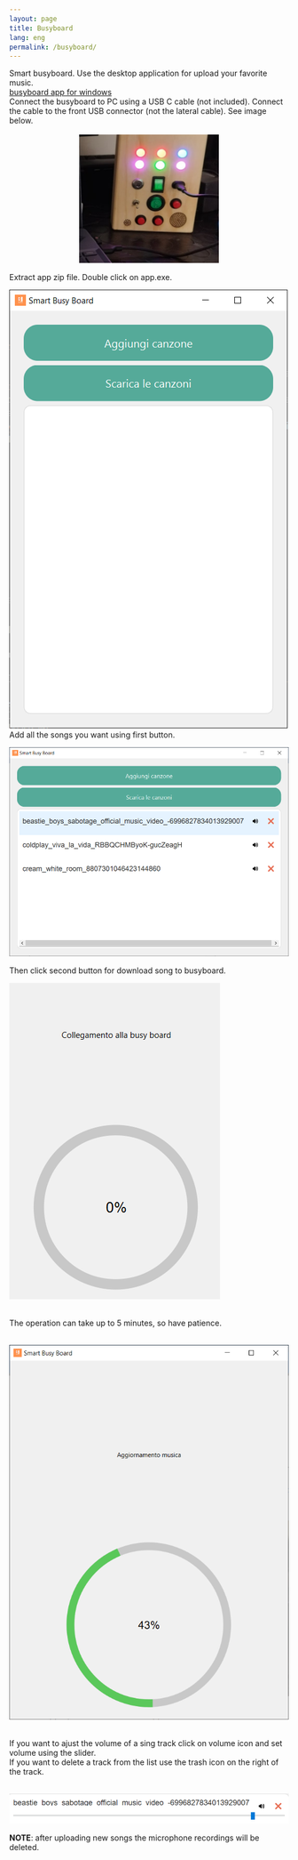 ```yaml
---
layout: page
title: Busyboard
lang: eng
permalink: /busyboard/
---
```

Smart busyboard. Use the desktop application for upload your favorite music.<br>
[busyboard app for windows](https://drive.google.com/file/d/14bz8HStMlPCVWNiUCOe4ULoi5ooQp4IR/view?usp=drive_link) <br>
Connect the busyboard to PC using a USB C cable (not included). Connect the cable to the front USB connector (not the lateral cable). See image below. <br> <br>
<img src="/media/pc bb usb c.jpg" alt="drawing" width="50%" style="display:block;margin-left:auto;margin-right:auto;"/>
<br>
Extract app zip file. Double click on app.exe.<br>

![busyboard app main view](/media/app_mainview.PNG)
 <br>
Add all the songs you want using first button. <br>

![busyboard app song list](/media/app_songs_list.PNG)

Then click second button for download song to busyboard.<br>

![busyboard app song list](/media/download_0perc.PNG)

<br>
The operation can take up to 5 minutes, so have patience.
<br>
<br>

![busyboard app wait](/media/music_update.PNG)

<br>
If you want to ajust the volume of a sing track click on volume icon and set volume using the slider. <br>
If you want to delete a track from the list use the trash icon on the right of the track.
<br><br>

![busyboard app song list](/media/volume_delete.PNG)
<br>

**NOTE**: after uploading new songs the microphone recordings will be deleted.

